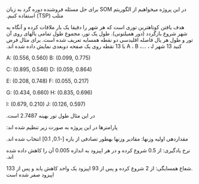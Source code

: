 &#x202b; در این پروژه میخواهیم از الگوریتم SOM برای حل مسئله فروشنده دوره گرد به زبان متلب  (TSP) استفاده کنیم. 

&#x202b; هدف یافتن
کوتاهترین توری است که هر شهر را دقیقا یک بار ملاقات کرده و آنگاه به شهر شروع بازگردد (دور همیلتونی). طول یک تور، مجموع
طول تمامی یالهای روی آن تور و طول هر یال فاصله اقلیدسی دو نقطه همسایه تعریف شده است. برای مثال فرض کنید 13 شهر
A ، B ،... ،  J با 13 نقطه روی یک صفحه دوبعدی نمایش داده شده اند.

A: (0.556, 0.560) B: (0.099, 0.775)

C: (0.895, 0.546) D: (0.059, 0.864)

E: (0.208, 0.748) F: (0.055, 0.217)

G: (0.434, 0.660) H: (0.835, 0.696)

I: (0.679, 0.210) J: (0.126, 0.597)


&#x202b; در این مثال طول تور بهینه 2.7487 است.

&#x202b; پارامترها در این پروژه به صورت زیر تنظیم شده اند:

&#x202b; مقداردهی اولیه وزنها: مقادیر وزنها بهطور تصادفی از بازه [-0.1, 0.1] انتخاب شده اند.

&#x202b; نرخ یادگیری: از 0.5 شروع کرده و در هر اپیزود به اندازه 0.005 آن را کاهش داده شده اند.

&#x202b; .شعاع همسایگی: از 2 شروع کرده و پس از 93 اپیزود یک واحد کاهش یابد و پس از 133 اپیزود صفر شده است
